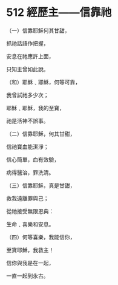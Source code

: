 # 512 經歷主——信靠祂

（一）信靠耶穌何其甘甜，

抓祂話語作把握，

安息在祂應許上面，

只知主曾如此說。

（和）耶穌﹑耶穌，何等可靠，

我曾試祂多少次；

耶穌﹑耶穌，我的至寶，

祂是活神不誤事。

（二）信靠耶穌，何其甘甜，

信祂寶血能潔淨；

信心簡單，血有效驗，

病得醫治，罪洗清。

（三）信靠耶穌，真是甘甜，

救我遠離罪與己；

從祂接受無限恩典：

生命﹑喜樂和安息。

（四）何等喜樂，我能信你，

至寶耶穌，我救主！

信你與我是在一起，

一直一起到永古。

